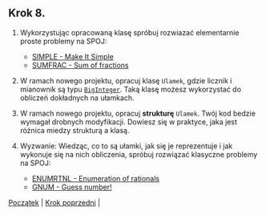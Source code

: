 ## Krok 8. 

1. Wykorzystując opracowaną klasę spróbuj rozwiazać 
elementarnie proste problemy na SPOJ: 
   * [SIMPLE - Make It Simple](https://www.spoj.com/problems/SIMPLE/)
   * [SUMFRAC - Sum of fractions](https://www.spoj.com/problems/SUMFRAC/)

2. W ramach nowego projektu, opracuj klasę `Ulamek`, gdzie licznik i mianownik są typu [`BigInteger`](https://docs.microsoft.com/en-Us/dotnet/api/system.numerics.biginteger?view=netstandard-2.0). 
Taką klasę możesz wykorzystać do obliczeń dokładnych na ułamkach.

3. W ramach nowego projektu, opracuj **strukturę** `Ulamek`. Twój kod bedzie wymagał drobnych modyfikacji. 
Dowiesz się w praktyce, jaka jest różnica miedzy strukturą a klasą.

4. Wyzwanie: Wiedząc, co to są ułamki, jak się je reprezentuje i jak wykonuje się na nich obliczenia, 
spróbuj rozwiązać klasyczne problemy na SPOJ: 
   * [ENUMRTNL - Enumeration of rationals](https://www.spoj.com/problems/ENUMRTNL/)
   * [GNUM - Guess number!](https://www.spoj.com/problems/GNUM/)


[Początek](README.md) | [Krok poprzedni](step07.md) |
